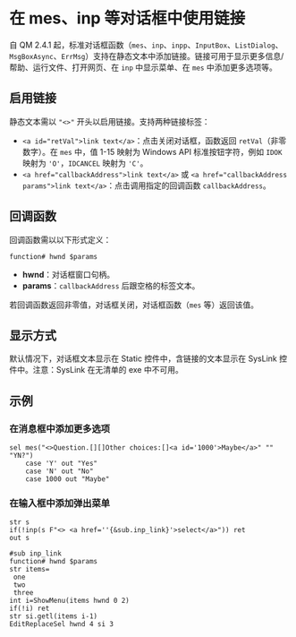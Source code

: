 # 在 mes、inp 等对话框中使用链接

自 QM 2.4.1 起，标准对话框函数（`mes`、`inp`、`inpp`、`InputBox`、`ListDialog`、`MsgBoxAsync`、`ErrMsg`）支持在静态文本中添加链接。链接可用于显示更多信息/帮助、运行文件、打开网页、在 `inp` 中显示菜单、在 `mes` 中添加更多选项等。

## 启用链接

静态文本需以 `"<>"` 开头以启用链接。支持两种链接标签：

- `<a id="retVal">link text</a>`：点击关闭对话框，函数返回 `retVal`（非零数字）。在 `mes` 中，值 1-15 映射为 Windows API 标准按钮字符，例如 `IDOK` 映射为 `'O'`，`IDCANCEL` 映射为 `'C'`。
- `<a href="callbackAddress">link text</a>` 或 `<a href="callbackAddress params">link text</a>`：点击调用指定的回调函数 `callbackAddress`。

## 回调函数

回调函数需以以下形式定义：

```qm
function# hwnd $params
```

- **hwnd**：对话框窗口句柄。
- **params**：`callbackAddress` 后跟空格的标签文本。

若回调函数返回非零值，对话框关闭，对话框函数（`mes` 等）返回该值。

## 显示方式

默认情况下，对话框文本显示在 Static 控件中，含链接的文本显示在 SysLink 控件中。注意：SysLink 在无清单的 exe 中不可用。

## 示例

### 在消息框中添加更多选项

```qm
sel mes("<>Question.[][]Other choices:[]<a id='1000'>Maybe</a>" "" "YN?")
    case 'Y' out "Yes"
    case 'N' out "No"
    case 1000 out "Maybe"
```

### 在输入框中添加弹出菜单

```qm
str s
if(!inp(s F"<> <a href=''{&sub.inp_link}'>select</a>")) ret
out s

#sub inp_link
function# hwnd $params
str items=
 one
 two
 three
int i=ShowMenu(items hwnd 0 2)
if(!i) ret
str si.getl(items i-1)
EditReplaceSel hwnd 4 si 3
```